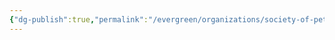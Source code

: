 ```yaml
---
{"dg-publish":true,"permalink":"/evergreen/organizations/society-of-petroleum-engineers-spe/"}
---
```


